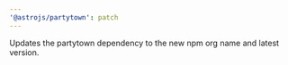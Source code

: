 ```yaml
---
'@astrojs/partytown': patch
---
```


Updates the partytown dependency to the new npm org name and latest version.
